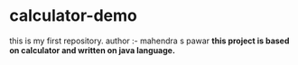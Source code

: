 # calculator-demo
this is my first repository.
author :- mahendra s pawar
<b>
this project is based on calculator and written on java language.
